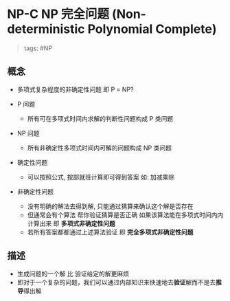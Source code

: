 # NP-C NP 完全问题 (Non-deterministic Polynomial Complete)

> tags: #NP

## 概念

- 多项式复杂程度的非确定性问题 即 P = NP?
- P 问题
  - 所有可在多项式时间内求解的判断性问题构成 P 类问题
- NP 问题

  - 所有非确定性多项式时间内可解的问题构成 NP 类问题

- 确定性问题
  - 可以按照公式, 按部就班计算即可得到答案 如: 加减乘除
- 非确定性问题
  - 没有明确的解法去得到解, 只能通过猜算来确认这个解是否存在
  - 但通常会有个算法 帮你验证猜算是否正确 如果该算法能在多项式时间内内计算出来 即 **多项式非确定性问题**
  - 若所有答案都都通过上述算法验证 即 **完全多项式非确定性问题**

## 描述

- 生成问题的一个解 比 验证给定的解更麻烦
- 即对于一个复杂的问题，我们可以通过内部知识来快速地去**验证**解而不是去**推导**得出解
